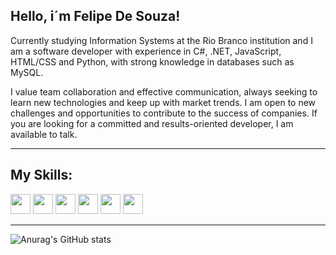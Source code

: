 ##  Hello, i´m Felipe De Souza!


 Currently studying Information Systems at the Rio Branco institution and I am a software developer with experience in C#, .NET, JavaScript, HTML/CSS and Python, with strong knowledge in databases such as MySQL.

I value team collaboration and effective communication, always seeking to learn new technologies
and keep up with market trends. I am open to new challenges and opportunities to contribute to the
success of companies. If you are looking for a committed and results-oriented developer, I am
available to talk.


---

##  My Skills:

<code><img height="32" src="https://cdn.jsdelivr.net/gh/devicons/devicon@latest/icons/dotnetcore/dotnetcore-original.svg"/></code>
<code><img height="32" src="https://cdn.jsdelivr.net/gh/devicons/devicon@latest/icons/csharp/csharp-original.svg"/></code>
<code><img height="32" src="https://cdn.jsdelivr.net/gh/devicons/devicon@latest/icons/python/python-original.svg"/></code>
<code><img height="32" src="https://cdn.jsdelivr.net/gh/devicons/devicon@latest/icons/html5/html5-original.svg"/></code>
<code><img height="32" src="https://cdn.jsdelivr.net/gh/devicons/devicon@latest/icons/css3/css3-original.svg"/></code>
<code><img height="32" src="https://cdn.jsdelivr.net/gh/devicons/devicon@latest/icons/javascript/javascript-original.svg" /></code>

---

![Anurag's GitHub stats](https://github-readme-stats.vercel.app/api?username=FelipeSoouza&theme=dark&show_icons=true)


